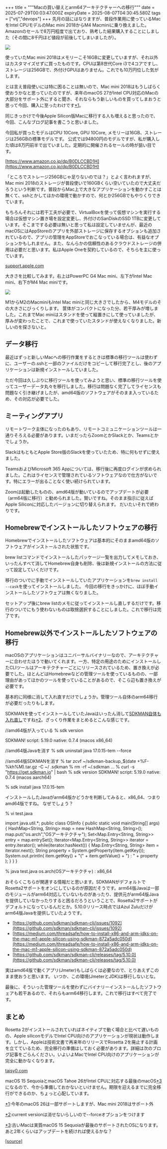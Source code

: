 +++
title = """Macの買い替えとarm64アーキテクチャーへの移行"""
date = 2025-07-29T00:03:47.000Z
expiryDate = 2025-08-07T04:30:45.580Z
tags = ["vtj","devops"]
+++
先月の話にはなりますが、普段作業用に使っているMacをIntel CPUモデルのMac mini 2018からM4 Macminiに乗り換えました。Amazonのセールで8万円程度で出ており、熟考した結果購入することにしました（その間に8千円ほど値段が前後してしまいましたが）。

![](https://cdn-ak.f.st-hatena.com/images/fotolife/v/virtualtech/20250729/20250729090350.jpg)

使っていたMac mini 2018はメモリーこそ16GBに変更していますが、それ以外はカスタマイズせずに買ったものです。CPUは第8世代Core i3で4コアですし、ストレージは256GBで、外付けGPUはありません。これでも10万円位した気がします。

とは言え普段使いには特に困ることは無いので、Mac mini 2018はもうしばらく使おうかなと思っていたのですが、来年のmacOS 27がIntel CPU対応のMacの大部分をサポート外にすると聞き、それならもう新しいものを買ってしまおうと思って今回、購入に至ったわけです[\*1](#f-02027dea "今年のmacOS 26は一部サポートしますが、Mac mini 2018はサポート外")。

同じきっかけで今後Apple Silicon版Macに移行する人も増えると思ったので、今回、こんなブログ記事を書こうと思いました。

今回私が買ったモデルはCPU 10Core, GPU 10Core, メモリーは16GB、ストレージは256GBの標準モデルです。 公式では94800円のモデルですが、私が購入した頃は8万円前半で出ていました。定期的に開催されるセールの時が狙い目です。

[https://www.amazon.co.jp/dp/B0DLCCBD1H](https://www.amazon.co.jp/dp/B0DLCCBD1H)

「ところでストレージ256GBじゃ足りないのでは？」とよく言われますが、Mac mini 2018のストレージが普段使いで160GBくらい空いていたので大丈夫だろうという判断です。普段からMac上で大きなアプリケーションを動かすことは無くて、sshとかしてほかの環境で動かすので、何とか256GBでもやりくりできています。

もちろんそれには若干工夫が必要で、VirtualBoxを使って仮想マシンを実行する場合は仮想マシン置き場を設定変更し、外付けのSanDiskのSSD 1TBに変更しています。そこまでする必要は無いと思って私は設定していませんが、最近のmacOSにはAppStoreのアプリを外部ストレージに保存するオプションも追加されているので、アプリの管理をAppStoreでおこなっている場合は、有益なオプションかもしれません。また、なんらかの信頼性のあるクラウドストレージの併用は必要だと思います。私はApple Oneを契約しているので、そちらを主に使っています。

[support.apple.com](https://support.apple.com/ja-jp/guide/app-store/fir06754f864/mac)

大きさを比較してみます。右上はPowerPC G4 Mac mini、左下がIntel Mac mini、右下がM4 Mac miniです。

![](https://cdn-ak.f.st-hatena.com/images/fotolife/v/virtualtech/20250729/20250729090353.jpg)

M1からM2のMacminiもIntel Mac miniと同じ大きさでしたから、M4モデルのその大きさにびっくりします。 筐体がコンパクトになった分、若干厚みが増しました。これまでMac miniはスタンドを使って縦置きにして使っていましたが、厚みが変わったことで、これまで使っていたスタンドが使えなくなりました。新しいのを探さないと。

データ移行
-----

最近はずっと新しいMacへの移行作業をするときは標準の移行ツールは使わずに、ユーザーの.sshと一部のファイルだけをコピーして移行完了とし、後のアプリケーションは新規インストールしていました。

ただ今回は久しぶりに移行ツールを使ってみようと思い、標準の移行ツールを使ってユーザーデータ丸々を移行しました。移行は問題なく完了してライセンスも問題なく引き継げましたが、amd64版のソフトウェアがそのまま入っているため、その対応が必要でした。

ミーティングアプリ
---------

リモートワーク主体になったのもあり、リモートコミュニケーションツールは一通りそろえる必要があります。いまだったらZoomとかSlackとか、Teamsとかでしょうか。

SlackはもともとApple Store版のSlackを使っていたため、特に何もせずに使えました。

TeamsおよびMicrosoft 365 Appについては、移行後に再度ログインが求められました。これはライセンスで管理されているソフトウェアなので仕方がないです。特にエラーが出ることなく使い続けられています。

Zoomは起動したものの、amd64版が動いているのでアップデートが必要（arm64版に移行）と勧められました。賢いですね。そのまま指示に従えばApple Siliconに対応したバージョンに切り替えられます。 だいたいそれで終わりです。

Homebrewでインストールしたソフトウェアの移行
--------------------------

Homebrewでインストールしたソフトウェアは基本的にそのままamd64版のソフトウェアがインストールされた状態です。

brew listコマンドでインストールしたパッケージ一覧を出力してメモしておき、いったんすべて消してHomebrew自身も削除、後は新規インストールの方法に従って設定していくだけです。

移行のついでに手動でインストールしていたアプリケーションを`brew install --cask`を使ってインストールしました。 今回の移行をきっかけに、ほぼ手動インストールしたソフトウェアは無くなりました。

セットアップ後にbrew listのメモに従ってインストールし直しするだけです。移行のついでにもう使わないものは取捨選択することにしました。これで移行は完了です。

Homebrew以外でインストールしたソフトウェアの移行
----------------------------

macOSのアプリケーションはユニバーサルバイナリーなので、アーキテクチャーに合わせたほうで動いてくれます。一方、特定の用途のためにインストールしたCLIツールはアーキテクチャーごとにリリースされているため、置き換えが必要でした。ほとんどはHomebrewなどの管理ツールを使っているものの、一部理由があってほかのツールを使っていることがあるので、そこら辺も置き換えが必要です。

基本的に同様に消して入れ直すだけでしょうか。管理ツール自体のarm64移行が必要だったりもします。

SDKMANを使ってインストールしていたJavaはいったん消して[SDKMAN自体も入れ直し](https://sdkman.io/install#uninstallation)ですね[\*2](#f-a8839f8c "current versionは消せないらしいので--forceオプションをつけます")。ざっくり作業をまとめるとこんな感じです。

//amd64版が入っている
% sdk version   

SDKMAN!
script: 5.19.0
native: 0.7.4 (macos x86\_64)

//amd64版Javaを消す 
% sdk uninstall java 17.0.15-tem --force

//amd64版SDKMANを消す
% tar zcvf ~/sdkman-backup\_$(date +%F-%kh%M).tar.gz -C ~/ .sdkman
% rm -rf ~/.sdkman
...
% curl -s "https://get.sdkman.io" | bash
% sdk version
SDKMAN!
script: 5.19.0
native: 0.7.4 (macos aarch64)

% sdk install java 17.0.15-tem

インストールしたJavaがarm64版かどうかを判断してみると、x86\_64、つまりamd64版ですね。 なぜでしょう？

% vi test.java

import java.util.\*;
public class OSInfo {
    public static void main(String\[\] args) {
        HashMap<String, String> map = new HashMap<String, String>();
        map.put("os.arch","OSアーキテクチャ");
        Set<Map.Entry<String, String>> entry = map.entrySet();
        Iterator<Map.Entry<String, String>> iterator = entry.iterator();
        while(iterator.hasNext()) {
            Map.Entry<String, String> item = iterator.next();
            String property = System.getProperty(item.getKey());
            System.out.println(
                item.getKey() +
                "(" + item.getValue() + ") : " +
                property
            );
        }
    }
}

% java test.java
os.arch(OSアーキテクチャ) : x86\_64

おそらくこちらが関連する情報だと思います。SDKMANがデフォルトでRosetta2サポートをオンにしているのが原因だそうです。arm64版Javaは一部のモジュールがarm64対応していないものがあったり、提供元がarm64版Javaを提供していなかったりすると困るだろうということで、Rosetta2サポートがデフォルトになっているんだとか。5.10.0リリース時点ではAzul Zuluだけがarm64版Javaを提供していたようです。

*   [https://github.com/sdkman/sdkman-cli/issues/1092](https://github.com/sdkman/sdkman-cli/issues/1092)
*   [https://medium.com/threadsafe/how-to-install-x86-and-arm-jdks-on-the-mac-m1-apple-silicon-using-sdkman-872a5adc050d](https://medium.com/threadsafe/how-to-install-x86-and-arm-jdks-on-the-mac-m1-apple-silicon-using-sdkman-872a5adc050d)
*   [https://github.com/sdkman/sdkman-cli/releases/tag/5.10.0](https://github.com/sdkman/sdkman-cli/releases/tag/5.10.0)

実はamd64版で動くアプリ(Jmeter)もしばらくは必要なので、とりあえずこのまま使おうと思います。 いつか、この環境(JmeterとJDK)は移行しないとな。

最後に、そういった管理ツールを使わずにバイナリーインストールしたソフトウェアも若干あるので、それらもarm64移行します。これで移行はすべて完了です。

まとめ
---

Rosetta 2がインストールされていればネイティブで動く場合と比べて遅いものの、Apple siliconモデルでIntel CPU向けのアプリケーションが現状は動作します。しかし、Appleは技術文書で再来年のリリースでRosetta 2を廃止する計画を立てているため、完全移行の準備はしておく必要があります。詳細は次のブログ記事をごらんください。いよいよMacでIntel CPU向けのアプリケーションが完全に動かなくなります。

[taisy0.com](https://taisy0.com/2025/06/11/212358.html)

macOS 15 SequoiaとmacOS Tahoe 26がIntel CPUに対応する最後のmacOS[\*3](#f-bcd97c73 "古いMacは実質macOS 15 Sequoiaが最後のサポートされたOSになります。あと2年くらいはアップデートを続ければ使えるかな？")になるので、今から準備しておかないといけません。期限を迎えるまでに完全移行ができるのか、ちょっと心配しています。

[\*1](#fn-02027dea):今年のmacOS 26は一部サポートしますが、Mac mini 2018はサポート外

[\*2](#fn-a8839f8c):current versionは消せないらしいので--forceオプションをつけます

[\*3](#fn-bcd97c73):古いMacは実質macOS 15 Sequoiaが最後のサポートされたOSになります。あと2年くらいはアップデートを続ければ使えるかな？

[[source]](https://devops-blog.virtualtech.jp/entry/20250729/1753747427)
